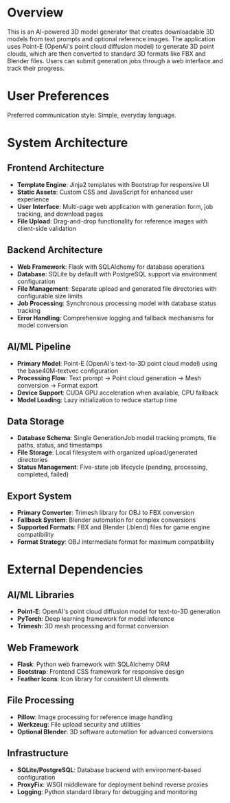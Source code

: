 # Overview

This is an AI-powered 3D model generator that creates downloadable 3D models from text prompts and optional reference images. The application uses Point-E (OpenAI's point cloud diffusion model) to generate 3D point clouds, which are then converted to standard 3D formats like FBX and Blender files. Users can submit generation jobs through a web interface and track their progress.

# User Preferences

Preferred communication style: Simple, everyday language.

# System Architecture

## Frontend Architecture
- **Template Engine**: Jinja2 templates with Bootstrap for responsive UI
- **Static Assets**: Custom CSS and JavaScript for enhanced user experience
- **User Interface**: Multi-page web application with generation form, job tracking, and download pages
- **File Upload**: Drag-and-drop functionality for reference images with client-side validation

## Backend Architecture
- **Web Framework**: Flask with SQLAlchemy for database operations
- **Database**: SQLite by default with PostgreSQL support via environment configuration
- **File Management**: Separate upload and generated file directories with configurable size limits
- **Job Processing**: Synchronous processing model with database status tracking
- **Error Handling**: Comprehensive logging and fallback mechanisms for model conversion

## AI/ML Pipeline
- **Primary Model**: Point-E (OpenAI's text-to-3D point cloud model) using the base40M-textvec configuration
- **Processing Flow**: Text prompt → Point cloud generation → Mesh conversion → Format export
- **Device Support**: CUDA GPU acceleration when available, CPU fallback
- **Model Loading**: Lazy initialization to reduce startup time

## Data Storage
- **Database Schema**: Single GenerationJob model tracking prompts, file paths, status, and timestamps
- **File Storage**: Local filesystem with organized upload/generated directories
- **Status Management**: Five-state job lifecycle (pending, processing, completed, failed)

## Export System
- **Primary Converter**: Trimesh library for OBJ to FBX conversion
- **Fallback System**: Blender automation for complex conversions
- **Supported Formats**: FBX and Blender (.blend) files for game engine compatibility
- **Format Strategy**: OBJ intermediate format for maximum compatibility

# External Dependencies

## AI/ML Libraries
- **Point-E**: OpenAI's point cloud diffusion model for text-to-3D generation
- **PyTorch**: Deep learning framework for model inference
- **Trimesh**: 3D mesh processing and format conversion

## Web Framework
- **Flask**: Python web framework with SQLAlchemy ORM
- **Bootstrap**: Frontend CSS framework for responsive design
- **Feather Icons**: Icon library for consistent UI elements

## File Processing
- **Pillow**: Image processing for reference image handling
- **Werkzeug**: File upload security and utilities
- **Optional Blender**: 3D software automation for advanced conversions

## Infrastructure
- **SQLite/PostgreSQL**: Database backend with environment-based configuration
- **ProxyFix**: WSGI middleware for deployment behind reverse proxies
- **Logging**: Python standard library for debugging and monitoring